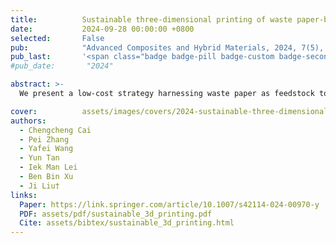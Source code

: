 ```yaml
---
title:          Sustainable three-dimensional printing of waste paper-based functional materials and constructs
date:           2024-09-28 00:00:00 +0800
selected:       False
pub:            "Advanced Composites and Hybrid Materials, 2024, 7(5), 156"
pub_last:       '<span class="badge badge-pill badge-custom badge-secondary">Journal</span>'
#pub_date:       "2024"

abstract: >-
  We present a low-cost strategy harnessing waste paper as feedstock to develop sustainable 3D printing inks that offer remarkable printability, circular utilization of biodegradable wastes to produce mechanically robust constructs, and efficient recyclability for reprinting.

cover:          assets/images/covers/2024-sustainable-three-dimensional-printing.png
authors:
  - Chengcheng Cai
  - Pei Zhang
  - Yafei Wang
  - Yun Tan
  - Iek Man Lei
  - Ben Bin Xu
  - Ji Liu†
links:
  Paper: https://link.springer.com/article/10.1007/s42114-024-00970-y
  PDF: assets/pdf/sustainable_3d_printing.pdf
  Cite: assets/bibtex/sustainable_3d_printing.html
---
```


